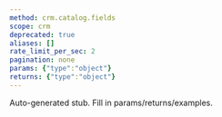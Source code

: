 ```yaml
---
method: crm.catalog.fields
scope: crm
deprecated: true
aliases: []
rate_limit_per_sec: 2
pagination: none
params: {"type":"object"}
returns: {"type":"object"}
---
```


Auto-generated stub. Fill in params/returns/examples.

